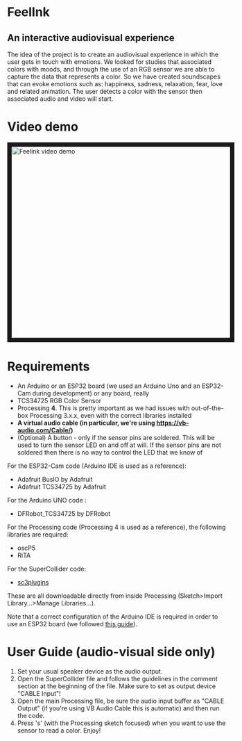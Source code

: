 # FeelInk
## An interactive audiovisual experience
The idea of the project is to create an audiovisual experience in which the user gets in touch with emotions. We looked for studies that associated colors with moods, and through the use of an RGB sensor we are able to capture the data that represents a color. So we have created soundscapes that can evoke emotions such as: happiness, sadness, relaxation, fear, love and related animation. The user detects a color with the sensor then associated audio and video will start.

# Video demo

<a href="https://www.youtube.com/watch?v=3jmlnm2XBRw" target="_blank"><img src="https://img.youtube.com/vi/3jmlnm2XBRw/maxresdefault.jpg" 
alt="Feelink video demo" width="720" height="440" border="10" /></a>


# Requirements
* An Arduino or an ESP32 board (we used an Arduino Uno and an ESP32-Cam during development) or any board, really
* TCS34725 RGB Color Sensor
* Processing **4**. This is pretty important as we had issues with out-of-the-box Processing 3.x.x, even with the correct libraries installed
* **A virtual audio cable (in particular, we're using https://vb-audio.com/Cable/)**
* (Optional) A button - only if the sensor pins are soldered. This will be used to turn the sensor LED on and off at will. If the sensor pins are not soldered then there is no way to control the LED that we know of

For the ESP32-Cam code (Arduino IDE is used as a reference):
* Adafruit BusIO by Adafruit
* Adafruit TCS34725 by Adafruit

For the Arduino UNO code :
* DFRobot_TCS34725 by DFRobot

For the Processing code (Processing 4 is used as a reference), the following libraries are required:
* oscP5
* RiTA

For the SuperCollider code:
* [sc3plugins](https://supercollider.github.io/sc3-plugins/)

These are all downloadable directly from inside Processing (Sketch>Import Library...>Manage Libraries...).

Note that a correct configuration of the Arduino IDE is required in order to use an ESP32 board (we followed [this guide](https://randomnerdtutorials.com/installing-the-esp32-board-in-arduino-ide-mac-and-linux-instructions/)).

# User Guide (audio-visual side only)
1) Set your usual speaker device as the audio output.
2) Open the SuperCollider file and follows the guidelines in the comment section at the beginning of the file. Make sure to set as output device "CABLE Input"!
3) Open the main Processing file, be sure the audio input buffer as "CABLE Output" (if you're using VB Audio Cable this is automatic) and then run the code.
4) Press 's' (with the Processing sketch focused) when you want to use the sensor to read a color.
Enjoy!
